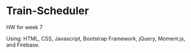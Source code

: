 # Train-Scheduler
HW for week 7

Using:
HTML, CSS, Javascript, Bootstrap Framework, jQuery, Moment.js, and Firebase.